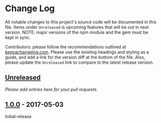 # Change Log
All notable changes to this project's source code will be documented in this file. Items under `Unreleased` is upcoming features that will be out in next version. NOTE: major versions of the npm module and the gem must be kept in sync.

Contributors: please follow the recommendations outlined at [keepachangelog.com](http://keepachangelog.com/). Please use the existing headings and styling as a guide, and add a link for the version diff at the bottom of the file. Also, please update the `Unreleased` link to compare to the latest release version.

## [Unreleased]
*Please add entries here for your pull requests.*



## [1.0.0] - 2017-05-03
Initial release

[Unreleased]: https://github.com/shakacode/webpacker_lite/compare/1.0.0...master
[1.0.0]: https://github.com/shakacode/react_on_rails/compare/0.0.5...1.0.0

